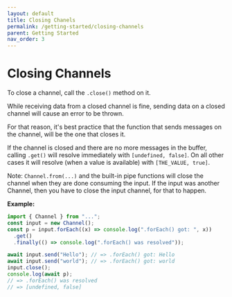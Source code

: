 ```yaml
---
layout: default
title: Closing Chanels
permalink: /getting-started/closing-channels
parent: Getting Started
nav_order: 3
---
```


# Closing Channels

To close a channel, call the `.close()` method on it.

While receiving data from a closed channel is fine, sending data on a closed
channel will cause an error to be thrown.

For that reason, it's best practice that the function that sends messages on the
channel, will be the one that closes it.

If the channel is closed and there are no more messages in the buffer, calling
`.get()` will resolve immediately with `[undefined, false]`. On all other cases
it will resolve (when a value is available) with `[THE_VALUE, true]`.

Note: `Channel.from(...)` and the built-in pipe functions will close the channel
when they are done consuming the input. If the input was another Channel, then
you have to close the input channel, for that to happen.

**Example:**

```js
import { Channel } from "...";
const input = new Channel();
const p = input.forEach((x) => console.log(".forEach() got: ", x))
  .get()
  .finally(() => console.log(".forEach() was resolved"));

await input.send("Hello"); // => .forEach() got: Hello
await input.send("world"); // => .forEach() got: world
input.close();
console.log(await p);
// => .forEach() was resolved
// => [undefined, false]
```
